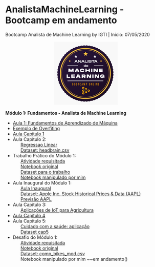 # AnalistaMachineLearning - Bootcamp em andamento
Bootcamp Analista de Machine Learning by IGTI | Início: 07/05/2020

<p align="center">
  <img src="https://raw.githubusercontent.com/nicolegold/AnalistaMachineLearning/master/LogoBML.png" >
</p>

**Módulo 1: Fundamentos - Analista de Machine Learning**
* [Aula 1: Fundamentos de Aprendizado de Máquina](https://github.com/nicolegold/AnalistaMachineLearning/blob/master/aula_1_FAM.ipynb)
* [Exemplo de Overfiting](https://github.com/nicolegold/AnalistaMachineLearning/blob/master/overfiting.ipynb)
* [Aula Capítulo 1](https://github.com/nicolegold/AnalistaMachineLearning/blob/master/cap1fam.ipynb)
* Aula Capítulo 2:<ol>[Regressao Linear](https://github.com/nicolegold/AnalistaMachineLearning/blob/master/regressao_linear.ipynb)</ol><ol>[Dataset: headbrain.csv](https://github.com/nicolegold/AnalistaMachineLearning/blob/master/headbrain.csv)</ol>
* Trabalho Prático do Módulo 1:<ol>[Atividade requisitada](https://github.com/nicolegold/AnalistaMachineLearning/blob/master/Trabalho%20Pr%C3%A1tico%20-%20M%C3%B3dulo%201%20-%20Bootcamp%20Analista%20de%20Machine%20Learning.pdf)</ol><ol>[Notebook original](https://github.com/nicolegold/AnalistaMachineLearning/blob/master/trabalho_pratico_FAM.ipynb)</ol><ol>[Dataset para o trabalho](https://github.com/nicolegold/AnalistaMachineLearning/blob/master/data_trabalhomod1.csv)</ol><ol>[Notebook manipulado por mim](https://github.com/nicolegold/AnalistaMachineLearning/blob/master/trabalho_pratico_FAM.ipynb)</ol>
* Aula Inaugural do Módulo 1:<ol>[Aula Inaugural](https://github.com/nicolegold/AnalistaMachineLearning/blob/master/aula_inaugural.ipynb)</ol><ol>[Dataset: Apple Inc. Stock Historical Prices & Data (AAPL)](https://github.com/nicolegold/AnalistaMachineLearning/blob/master/AAPL.csv)</ol><ol>[Previsão AAPL](https://github.com/nicolegold/AnalistaMachineLearning/blob/master/AAPL_previsao.csv)</ol>
* Aula Capítulo 3:<ol>[Aplicações de IoT para Agricultura](https://github.com/nicolegold/AnalistaMachineLearning/blob/master/agricultura.py)</ol>
* [Aula Capítulo 4](https://github.com/nicolegold/AnalistaMachineLearning/blob/master/cap4FAM.ipynb)
* Aula Capítulo 5:<ol>[Cuidado com a saúde: aplicação](https://github.com/nicolegold/AnalistaMachineLearning/blob/master/cuidadoComsaude.ipynb)</ol><ol>[Dataset cap5](https://github.com/nicolegold/AnalistaMachineLearning/blob/master/data_cap5.csv)</ol>
* Desafio do Módulo 1:<ol>[Atividade requisitada](https://github.com/nicolegold/AnalistaMachineLearning/blob/master/DesafioModulo1.ipynb)</ol><ol>[Notebook original](https://github.com/nicolegold/AnalistaMachineLearning/blob/master/trabalho_pratico_FAM.ipynb)</ol><ol>[Dataset: comp_bikes_mod.csv](https://github.com/nicolegold/AnalistaMachineLearning/blob/master/comp_bikes_mod.csv)</ol><ol>Notebook manipulado por mim ~~em andamento()</ol>

